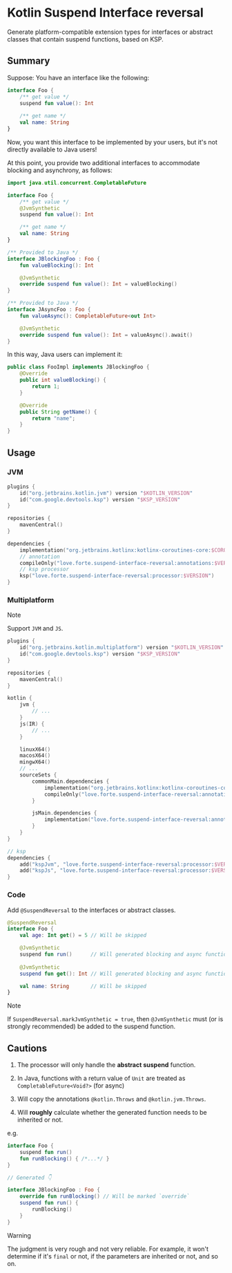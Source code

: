 # Kotlin Suspend Interface reversal

Generate platform-compatible extension types for interfaces or abstract classes that contain suspend functions, based on KSP.

## Summary

Suppose: You have an interface like the following:

```kotlin
interface Foo {
    /** get value */
    suspend fun value(): Int
    
    /** get name */
    val name: String
}
```

Now, you want this interface to be implemented by your users, but it's not directly available to Java users!

At this point, you provide two additional interfaces to accommodate blocking and asynchrony, as follows:

```kotlin
import java.util.concurrent.CompletableFuture

interface Foo {
    /** get value */
    @JvmSynthetic
    suspend fun value(): Int

    /** get name */
    val name: String
}

/** Provided to Java */
interface JBlockingFoo : Foo {
    fun valueBlocking(): Int

    @JvmSynthetic
    override suspend fun value(): Int = valueBlocking()
}

/** Provided to Java */
interface JAsyncFoo : Foo {
    fun valueAsync(): CompletableFuture<out Int>

    @JvmSynthetic
    override suspend fun value(): Int = valueAsync().await()
}
```

In this way, Java users can implement it:

```java
public class FooImpl implements JBlockingFoo {
    @Override
    public int valueBlocking() {
        return 1;
    }

    @Override
    public String getName() {
        return "name";
    }
}
```

## Usage

### JVM

```kotlin
plugins {
    id("org.jetbrains.kotlin.jvm") version "$KOTLIN_VERSION"
    id("com.google.devtools.ksp") version "$KSP_VERSION"
}

repositories {
    mavenCentral()
}

dependencies {
    implementation("org.jetbrains.kotlinx:kotlinx-coroutines-core:$COROUTINES_VERSION")
    // annotation
    compileOnly("love.forte.suspend-interface-reversal:annotations:$VERSION")
    // ksp processor
    ksp("love.forte.suspend-interface-reversal:processor:$VERSION")
}
```

### Multiplatform

> [!note] 
> Support `JVM` and `JS`.

```kotlin
plugins {
    id("org.jetbrains.kotlin.multiplatform") version "$KOTLIN_VERSION"
    id("com.google.devtools.ksp") version "$KSP_VERSION"
}

repositories {
    mavenCentral()
}

kotlin {
    jvm {
        // ...
    }
    js(IR) {
        // ...
    }

    linuxX64()
    macosX64()
    mingwX64()
    // ...
    sourceSets {
        commonMain.dependencies {
            implementation("org.jetbrains.kotlinx:kotlinx-coroutines-core:$COROUTINES_VERSION")
            compileOnly("love.forte.suspend-interface-reversal:annotations:$VERSION")
        }

        jsMain.dependencies {
            implementation("love.forte.suspend-interface-reversal:annotations:$VERSION")
        }
    }
}

// ksp
dependencies {
    add("kspJvm", "love.forte.suspend-interface-reversal:processor:$VERSION") // process JVM
    add("kspJs", "love.forte.suspend-interface-reversal:processor:$VERSION")  // process JS
}
```

### Code

Add `@SuspendReversal` to the interfaces or abstract classes.

```kotlin
@SuspendReversal
interface Foo {
    val age: Int get() = 5 // Will be skipped

    @JvmSynthetic
    suspend fun run()      // Will generated blocking and async function
    
    @JvmSynthetic
    suspend fun get(): Int // Will generated blocking and async function

    val name: String       // Will be skipped
}
```

> [!note]
> If `SuspendReversal.markJvmSynthetic = true`, 
> then `@JvmSynthetic` must (or is strongly recommended) be added to the suspend function.


## Cautions

1. The processor will only handle the **abstract suspend** function.

2. In Java, functions with a return value of `Unit` are treated as `CompletableFuture<Void?>` (for async)

3. Will copy the annotations `@kotlin.Throws` and `@kotlin.jvm.Throws`.

4. Will **roughly** calculate whether the generated function needs to be inherited or not.

e.g.
```kotlin
interface Foo {
    suspend fun run()
    fun runBlocking() { /*...*/ }
}

// Generated 👇

interface JBlockingFoo : Foo {
    override fun runBlocking() // Will be marked `override`
    suspend fun run() {
        runBlocking()
    }
}
```

> [!warning]
> The judgment is very rough and not very reliable.
> For example, it won't determine if it's `final` or not, if the parameters are inherited or not, and so on.
